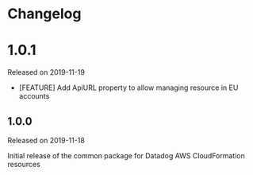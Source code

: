 # Changelog

# 1.0.1

Released on 2019-11-19

* [FEATURE] Add ApiURL property to allow managing resource in EU accounts

## 1.0.0

Released on 2019-11-18

Initial release of the common package for Datadog AWS CloudFormation resources
